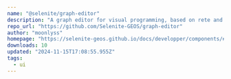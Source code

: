 ```yaml
---
name: "@selenite/graph-editor"
description: "A graph editor for visual programming, based on rete and svelte."
repo_url: "https://github.com/Selenite-GEOS/graph-editor"
author: "moonlyss"
homepage: "https://selenite-geos.github.io/docs/developper/components/#graph-editor"
downloads: 10
updated: "2024-11-15T17:08:55.955Z"
tags: 
  - ui
---
```

